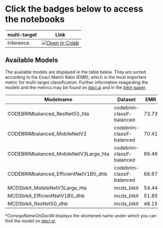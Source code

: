 # Click the badges below to access the notebooks

| multi-target    | Link |
|-----------------|------|
| Inference       | [![Open In Colab](https://colab.research.google.com/assets/colab-badge.svg)](http://wandb.me/pytorch-colab) |


## Available Models

The available models are displayed in the table below. They are sorted according to the Exact Match Ratio (EMR), which is the most important metric for multi-target classification. Further information reagarding the models and the metrics may be found on [dacl.ai](https://dacl.ai/bikit.html) and in the [*bikit*-paper](https://arxiv.org/abs/2202.07012).

| Modelname                             | Dataset                   | EMR   | F1   | Tag          |CorrespNameOnDaclAI*  |
|---------------------------------------|---------------------------|-------|------|--------------|----------------------|
| CODEBRIMbalanced_ResNet50_hta         | codebrim-classif-balanced | 73.73 | 0.85 | ResNet       |Code_res_dacl         |
| CODEBRIMbalanced_MobileNetV2          | codebrim-classif-balanced |70.41  | 0.84 | MobileNetV2  |Code_mobilev2_dacl    |
| CODEBRIMbalanced_MobileNetV3Large_hta | codebrim-classif-balanced | 69.46 | 0.83 | MobileNet    |Code_mobile_dacl      |
| CODEBRIMbalanced_EfficientNetV1B0_dhb | codebrim-classif-balanced | 68.67 | 0.84 | EfficientNet |Code_eff_dacl         |
| MCDSbikit_MobileNetV3Large_hta        | mcds_bikit                | 54.44 | 0.66 | MobileNet    |McdsBikit_mobile_dacl |
| MCDSbikit_EfficientNetV1B0_dhb        | mcds_bikit                | 51.85 | 0.65 | EfficientNet |McdsBikit_eff_dacl    |
| MCDSbikit_ResNet50_dhb                | mcds_bikit                | 48.15 | 0.62 | ResNet       |McdsBikit_res_dacl    |

**CorrespNameOnDaclAI* displays the shortened name under which you can find the model on [*dacl.ai*](https://dacl.ai).